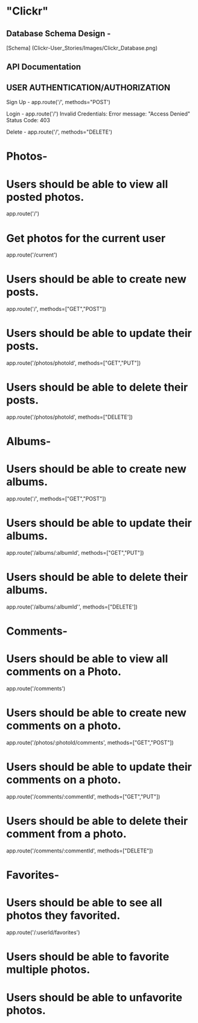 # "Clickr"
## Database Schema Design -

[Schema]
(Clickr-User_Stories/Images/Clickr_Database.png)

## API Documentation

## USER AUTHENTICATION/AUTHORIZATION
Sign Up -
app.route('/', methods="POST')

Login -
app.route('/')
    Invalid Credentials:
    Error message: "Access Denied"
    Status Code: 403

Delete - 
app.route('/', methods="DELETE')

# Photos-
# Users should be able to view all posted photos.
app.route('/')
# Get photos for the current user
app.route('/current')

# Users should be able to create new posts.
app.route('/', methods=["GET","POST"])

# Users should be able to update their posts.
app.route('/photos/photoId', methods=["GET","PUT"])

# Users should be able to delete their posts.
app.route('/photos/photoId', methods=["DELETE'])


# Albums-
# Users should be able to create new albums.
app.route('/', methods=["GET","POST"])

# Users should be able to update their albums.
app.route('/albums/:albumId', methods=["GET","PUT"])

# Users should be able to delete their albums.
app.route('/albums/:albumId'', methods=["DELETE'])


# Comments-
# Users should be able to view all comments on a Photo.
app.route('/comments')

# Users should be able to create new comments on a photo.
app.route('/photos/:photoId/comments', methods=["GET","POST"])

# Users should be able to update their comments on a photo.
app.route('/comments/:commentId', methods=["GET","PUT"])

# Users should be able to delete their comment from a photo.
app.route('/comments/:commentId', methods=["DELETE"])


# Favorites-
# Users should be able to see all photos they favorited.
app.route('/:userId/favorites')

# Users should be able to favorite multiple photos.
# Users should be able to unfavorite photos.


